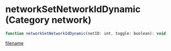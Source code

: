 # networkSetNetworkIdDynamic (Category network)

```js
function networkSetNetworkIdDynamic(netID: int, toggle: boolean): void
```

[filename](networkSetNetworkIdDynamic_m.md ':include')